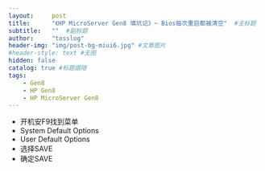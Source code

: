 ```yaml
---
layout:     post 
title:      "《HP MicroServer Gen8 填坑记》~ Bios每次重启都被清空"  #主标题
subtitle:   ""  #副标题
author:     "tosslog" 
header-img: "img/post-bg-miui6.jpg" #文章图片
#header-style: text #无图
hidden: false
catalog: true #标题跟随
tags: 
    - Gen8
    - HP Gen8
    - HP MicroServer Gen8
---
```


- 开机安F9找到菜单
- System Default Options
- User Default Options
- 选择SAVE
- 确定SAVE
